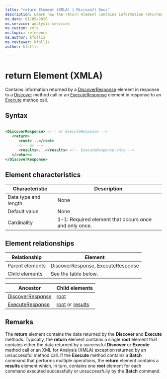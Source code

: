 ```yaml
---
title: "return Element (XMLA) | Microsoft Docs"
description: Learn how the return element contains information returned by a DiscoverResponse element in response to a Discover method call or an ExecuteResponse element in response to an Execute method call.
ms.date: 01/05/2020
ms.service: analysis-services
ms.custom: xmla
ms.topic: reference
ms.author: kfollis
ms.reviewer: kfollis
author: kfollis

---
```

# return Element (XMLA)

  Contains information returned by a [DiscoverResponse](../xml-elements-objects-discoverresponse.md) element in response to a [Discover](../xml-elements-methods-discover.md) method call or an [ExecuteResponse](../xml-elements-objects-executeresponse.md) element in response to an [Execute](../xml-elements-methods-execute.md) method call.  
  
## Syntax  
  
```xml  
  
<DiscoverResponse> <!-- or ExecuteResponse -->  
   <return>  
      <root>...</root>  
      <!-- or -->  
      <results>...</results> <!-- ExecuteResponse only -->  
   </return>  
</DiscoverResponse>  
```  
  
## Element characteristics  
  
|Characteristic|Description|  
|--------------------|-----------------|  
|Data type and length|None|  
|Default value|None|  
|Cardinality|1-1: Required element that occurs once and only once.|  
  
## Element relationships  
  
|Relationship|Element|  
|------------------|-------------|  
|Parent elements|[DiscoverResponse](../xml-elements-objects-discoverresponse.md), [ExecuteResponse](../xml-elements-objects-executeresponse.md)|  
|Child elements|See the table below.|  
  
|Ancestor|Child elements|  
|--------------|--------------------|  
|[DiscoverResponse](../xml-elements-objects-discoverresponse.md)|[root](../xml-elements-properties/root-element-xmla.md)|  
|[ExecuteResponse](../xml-elements-objects-executeresponse.md)|[root](../xml-elements-properties/root-element-xmla.md) or [results](../xml-elements-properties/results-element-xmla.md)|  
  
## Remarks  
 The **return** element contains the data returned by the **Discover** and **Execute** methods. Typically, the **return** element contains a single **root** element that contains either the data returned by a successful **Discover** or **Execute** method call or an XML for Analysis (XMLA) exception returned by an unsuccessful method call. If the **Execute** method contains a **Batch** command that performs multiple operations, the **return** element contains a **results** element which, in turn, contains one **root** element for each command executed successfully or unsuccessfully by the **Batch** command.  
